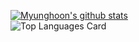 [![Myunghoon's github stats](https://github-readme-stats.vercel.app/api?username=myunghoonju&theme=monokai)](https://github.com/anuraghazra/github-readme-stats)  
![Top Languages Card](https://github-readme-stats.vercel.app/api/top-langs/?username=myunghoonju&theme=monokai)

<!--
**myunghoonju/myunghoonju** is a ✨ _special_ ✨ repository because its `README.md` (this file) appears on your GitHub profile.

Here are some ideas to get you started:

- 🔭 I’m currently working on ...
- 🌱 I’m currently learning ...
- 👯 I’m looking to collaborate on ...
- 🤔 I’m looking for help with ...
- 💬 Ask me about ...
- 📫 How to reach me: ...
- 😄 Pronouns: ...
- ⚡ Fun fact: ...
-->

